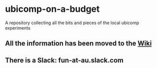 # ubicomp-on-a-budget
A repository collecting all the bits and pieces of the local ubicomp experiments

## All the information has been moved to the [Wiki](https://github.com/hci-au-dk/ubicomp-on-a-budget/wiki)

## There is a Slack: fun-at-au.slack.com
